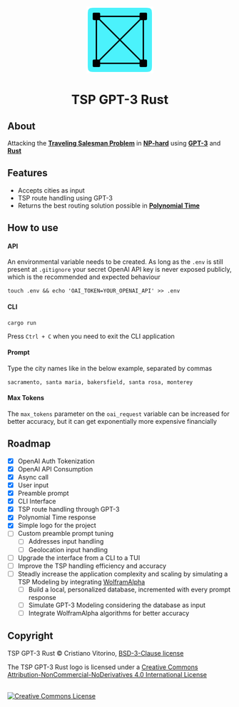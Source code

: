 <p align="center">
    <img src="https://raw.githubusercontent.com/cristianovitorino/tsp-gpt-rust/main/icon.png" alt="icon" width="150"/>
</p>

<h1 align="center">
    TSP GPT-3 Rust
</h1>

## About
Attacking the [**Traveling Salesman Problem**](https://en.wikipedia.org/wiki/Travelling_salesman_problem) in [**NP-hard**](https://en.wikipedia.org/wiki/NP-hardness) using [**GPT-3**](https://openai.com/product) and [**Rust**](https://www.rust-lang.org/)

## Features
- Accepts cities as input
- TSP route handling using GPT-3
- Returns the best routing solution possible in [**Polynomial Time**](https://mathworld.wolfram.com/PolynomialTime.html)

## How to use
#### API
An environmental variable needs to be created. As long as the `.env` is still present at `.gitignore` your secret OpenAI API key is never exposed publicly, which is the recommended and expected behaviour
```
touch .env && echo 'OAI_TOKEN=YOUR_OPENAI_API' >> .env
```

#### CLI
```
cargo run
```
Press `Ctrl + C` when you need to exit the CLI application

#### Prompt
Type the city names like in the below example, separated by commas
```
sacramento, santa maria, bakersfield, santa rosa, monterey
```
#### Max Tokens
The `max_tokens` parameter on the `oai_request` variable can be increased for better accuracy, but it can get exponentially more expensive financially

## Roadmap
- [x] OpenAI Auth Tokenization
- [x] OpenAI API Consumption
- [x] Async call
- [x] User input
- [x] Preamble prompt
- [x] CLI Interface
- [x] TSP route handling through GPT-3
- [x] Polynomial Time response
- [x] Simple logo for the project
- [ ] Custom preamble prompt tuning
    - [ ] Addresses input handling
    - [ ] Geolocation input handling
- [ ] Upgrade the interface from a CLI to a TUI
- [ ] Improve the TSP handling efficiency and accuracy
- [ ] Steadly increase the application complexity and scaling by simulating a TSP Modeling by integrating [WolframAlpha](https://www.wolframalpha.com/)
    - [ ] Build a local, personalized database, incremented with every prompt response
    - [ ] Simulate GPT-3 Modeling considering the database as input
    - [ ] Integrate WolframAlpha algorithms for better accuracy

## Copyright

TSP GPT-3 Rust © Cristiano Vitorino, [BSD-3-Clause license](https://opensource.org/licenses/BSD-3-Clause)


<div>
The TSP GPT-3 Rust logo is licensed under a <a rel="license" href="http://creativecommons.org/licenses/by-nc-nd/4.0/">Creative Commons Attribution-NonCommercial-NoDerivatives 4.0 International License</a>

<br/><a rel="license" href="http://creativecommons.org/licenses/by-nc-nd/4.0/"><img alt="Creative Commons License" style="border-width:0" src="https://licensebuttons.net/l/by-nc-nd/4.0/88x31.png" /></a>
</div>
